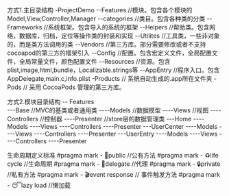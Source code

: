 方式1.主目录结构
-ProjectDemo
    --Features         //模块。包含各个模块的Model,View,Controller,Manager
    --categories            //类目。包含各种类的分类
    --Frameworks        //系统框架。包含导入的系统的框架
    --Helpers           //帮助类。包含网络，数据库，归档，定位等操作类的封装和实现
    --Utilites       //工具类，一些非对象的，而是类方法调用的类
    --Vendors           //第三方库。部分需要修改或者不支持cocoapod的第三方的框架引入
    --Config                //配置。包含宏定义文件，全局配置文件，全局常量文件，颜色配置文件
    --Resources         //资源。包含plist,image,html,bundle，Localizable.strings等
    --AppEntry          //程序入口。包含AppDelegate,main.c,info.plist
-Products           // 系统自动生成的.app所在文件夹
-Pods                   // 采用 CocoaPods 管理的第三方库。
 
 
方式2.模块目录结构
-- Features        
    ---Base             //MVC的基类或者通用类
        ----Models      //数据模型
        ----Views       //视图
        ----Controllers //控制器
        ----Presenter     //store层的数据管理类
    ---Home
        ----Models
        ----Views
        ----Controllers
        ----Presenter
    ---UserCenter
        ----Models
        ----Views
        ----Controllers
        ----Presenter
    ---UserEntry
        ----Models
        ----Views
        ----Controllers
        ----Presenter
        
生命周期定义标准
#pragma mark - 🚪public  //公有方法
#pragma mark - ♻️life cycle //生命周期
#pragma mark - 🍐delegate //代理
#pragma mark - 🔒private //私有方法
#pragma mark - 🎬event response // 事件触发方法
#pragma mark - 😴lazy load //懒加载

